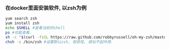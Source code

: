 ### 在docker里面安装软件, 以zsh为例

```sh
yum search zsh
yum install zsh
echo $SHELL #查看当前的shell
ps #也能查看.
sh -c "$(curl -fsSL https://raw.github.com/robbyrussell/oh-my-zsh/master/tools/install.sh)" #安装http://ohmyz.sh/
chsh -s /bin/zsh #设置默认zsh, 很奇怪, 貌似不起作用.
```

### 